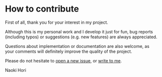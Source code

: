 # How to contribute

First of all, thank you for your interest in my project.

Although this is my personal work and I develop it just for fun, bug reports (including typos) or suggestions (e.g. new features) are always appreciated.

Questions about implementation or documentation are also welcome, as your comments will definitely improve the quality of the project.

Please do not hesitate to [open a new issue](https://github.com/NaokiHori/SimpleNSSolver/issues/new), or [write to me](https://github.com/NaokiHori).

Naoki Hori
